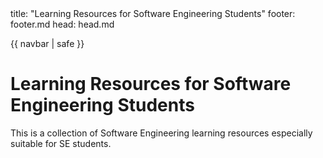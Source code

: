 <frontmatter>
  title: "Learning Resources for Software Engineering Students"
  footer: footer.md
  head: head.md
</frontmatter>

{{ navbar | safe }}

<div class="website-content">

# Learning Resources for Software Engineering Students

<span class="lead">This is a collection of Software Engineering learning resources especially suitable for SE students.</span>

<include src="_markbind/navigation/mainNav.md" />

</div>
